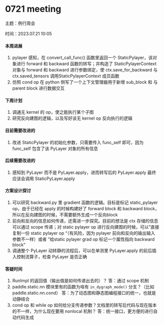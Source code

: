 # 0721 meeting

主题：例行周会

时间：2023.07.21 10:05



#### 本周进展

1. pylayer 感知，在 convert_call_func() 函数里返回一个 StaticPylayer，该对象进行 forward 和 backward 函数的转写；并构造了 StaticPylayerContext 对象与 forward 和 backward 进行参数绑定，使 ctx.save_for_backward 与 ctx.saved_tensors 调用StaticPylayerContext 成员函数
2. 仿照 cond op 在 python 侧写了一个上下文管理器用于新增 sub_block 和 与 parent block 进行数据交互



#### 下周计划

1. 调通无 kernel 的 op，使之能执行某个子图
2. 研究反向建图的逻辑，以及写好该无 kernel op 反向执行的逻辑



#### 目前需要改进的

1. 改进 StaticPylayer 的初始化参数，只需要传入 func_self 即可，因为 func_self 包含了该 PyLayer 对象的所有信息



#### 后续需要改进的

1. 感知到 PyLayer 而不是 PyLayer.apply，进而转写后的 PyLayer.apply 最终应该会调用 StaticPyLayer.apply



#### 方案设计探讨

1. 可以研究 backward.py 里 gradient 函数的逻辑。目标是标记 static_pylayer op，由于已经在 apply 的时候构建好了 forward block 和 backward block，所以在反向建图的时候，不需要额外生成一个反向block
2. 前向和反向的信息如何传递，还需进一步探究。目前的想法是 ctx 存储的信息可以通过 scope 传递；对 static pylayer op 进行反向建图的时候，可以”直接复制一份 static pylayer op “（有风险，因为 pylayer 前向和反向的输出输入参数不一样）或者 ”给static pylayer grad op 标记一个属性指向 backward block“
3. 调通整个 PyLayer 动转静的流程后，可以在单测里 PyLayer.apply 的前后插入控制流算子，检查 PyLayer 是否正确



#### 答疑时间

1. RunImpl 的返回值（输出值是如何传递出去的）？
   答：通过 scope 机制
2. paddle.static.nn 模块里有的函数为啥有 `in_dygraph_mode()` 分支？（比如 paddle.static.nn.cond）
   答：为了动态图和静态图编程接口的统一，也就是动静结合
3. cond op 和 while op 如何给分支传递参数？文档里的转写后代码与现在版本的不一样，为什么现在要用 nonlocal 机制？
   答：统一接口，更方便的进行自动代码生成